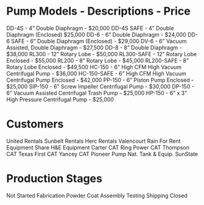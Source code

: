 # Pump Models - Descriptions - Price
DD-4S - 4” Double Diaphragm - $20,000
DD-4S SAFE - 4” Double Diaphragm (Enclosed) $25,000
DD-6 - 6” Double Diaphragm - $24,000 
DD-6 SAFE - 6” Double Diaphragm (Enclosed) - $29,000
DV-6 - 6” Vacuum Assisted, Double Diaphragm - $27,500
DD-8 - 8” Double Diaphragm - $38,000
RL300 - 12” Rotary Lobe - $50,000
RL300-SAFE - 12” Rotary Lobe Enclosed - $55,000
RL200 - 8” Rotary Lobe - $45,000
RL200-SAFE - 8” Rotary Lobe Enclosed - $49,500
HC-150 - 6” High CFM High Vacuum Centrifugal Pump - $36,000
HC-150-SAFE - 6” High CFM High Vacuum Centrifugal Pump Enclosed - $42,000
PP-150 - 6” Piston Pump Enclosed - $25,000
SIP-150 - 6” Screw Impeller Centrifugal Pump - $30,000
DP-150 - 6” Vacuum Assisted Centrifugal Trash Pump - $25,000
HP-150 - 6” x 3” High Pressure Centrifugal Pump - $25,000

# Customers
United Rentals
Sunbelt Rentals
Herc Rentals
Valencourt
Rain For Rent
Equipment Share
H&E Equipment
Carter CAT
Ring Power CAT
Thompson CAT
Texas First CAT
Yancey CAT
Pioneer Pump
Nat. Tank & Equip.
SunState

# Production Stages
Not Started
Fabrication
Powder Coat
Assembly
Testing
Shipping
Closed

